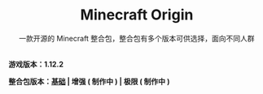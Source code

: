 <h1 align="center">Minecraft Origin</h1>
<p align="center">一款开源的 Minecraft 整合包，整合包有多个版本可供选择，面向不同人群</p>

<br>

<b>
游戏版本：1.12.2

整合包版本：[基础](https://github.com/Minecraft-Origin/Minecraft-Origin/tree/基础) |
           增强 ( 制作中 ) |
           极限 ( 制作中 )
</b>